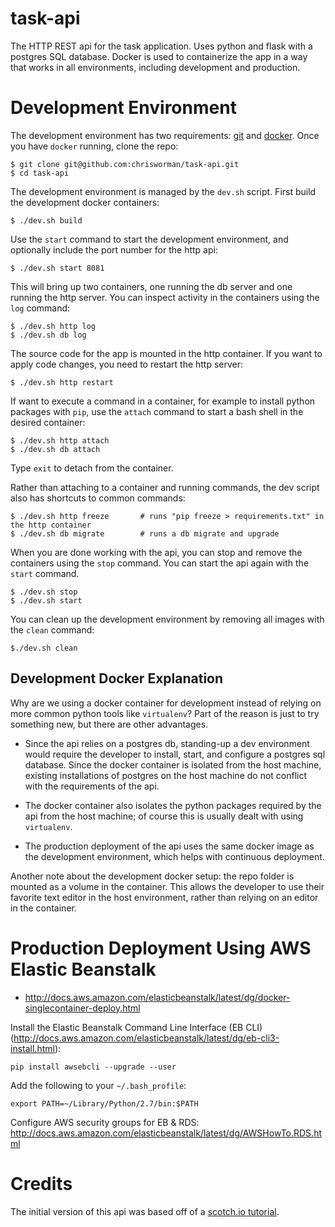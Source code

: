 # task-api
The HTTP REST api for the task application.  Uses python and flask with a postgres SQL database.  Docker is used to containerize the app in a way that works in all environments, including development and production.

# Development Environment
The development environment has two requirements:
[git](https://git-scm.com/downloads) and
[docker](https://store.docker.com/search?type=edition&offering=community).
Once you have `docker` running, clone the repo:
```
$ git clone git@github.com:chrisworman/task-api.git
$ cd task-api
```

The development environment is managed by the `dev.sh` script.  First build the development docker containers:
```
$ ./dev.sh build
```

Use the `start` command to start the development environment, and optionally include the port number for the http api:
```
$ ./dev.sh start 8081
```

This will bring up two containers, one running the db server and one running the http server.  You can inspect activity in the containers using the `log` command:
```
$ ./dev.sh http log
$ ./dev.sh db log
```

The source code for the app is mounted in the http container.  If you want to apply code changes, you need to restart the http server:
```
$ ./dev.sh http restart
```

If want to execute a command in a container, for example to install python packages with `pip`, use the `attach` command to start a bash shell in the desired container:
```
$ ./dev.sh http attach
$ ./dev.sh db attach
```
Type `exit` to detach from the container.

Rather than attaching to a container and running commands, the dev script also has shortcuts to common commands:
```
$ ./dev.sh http freeze       # runs "pip freeze > requirements.txt" in the http container
$ ./dev.sh db migrate        # runs a db migrate and upgrade
```

When you are done working with the api, you can stop and remove the containers using the `stop` command.  You can start the api again with the `start` command.
```
$ ./dev.sh stop
$ ./dev.sh start
```

You can clean up the development environment by removing all images with the `clean` command:
```
$./dev.sh clean
```

## Development Docker Explanation
Why are we using a docker container for development instead of relying on more common python tools like `virtualenv`?  Part of the reason is just to try something new, but there are other advantages.  

* Since the api relies on a postgres db, standing-up a dev environment would require the developer to install, start, and configure a postgres sql database.  Since the docker container is isolated from the host machine, existing installations of postgres on the host machine do not conflict with the requirements of the api.

* The docker container also isolates the python packages required by the api from the host machine; of course this is usually dealt with using `virtualenv`.

* The production deployment of the api uses the same docker image as the development environment, which helps with continuous deployment.

Another note about the development docker setup: the repo folder is mounted as a volume in the container.  This allows the developer to use their favorite text editor in the host environment, rather than relying on an editor in the container.

# Production Deployment Using AWS Elastic Beanstalk

* http://docs.aws.amazon.com/elasticbeanstalk/latest/dg/docker-singlecontainer-deploy.html

Install the Elastic Beanstalk Command Line Interface (EB CLI)
(http://docs.aws.amazon.com/elasticbeanstalk/latest/dg/eb-cli3-install.html):
```
pip install awsebcli --upgrade --user
```

Add the following to your `~/.bash_profile`:
```
export PATH=~/Library/Python/2.7/bin:$PATH
```

Configure AWS security groups for EB & RDS:
http://docs.aws.amazon.com/elasticbeanstalk/latest/dg/AWSHowTo.RDS.html

# Credits
The initial version of this api was based off of a
[scotch.io tutorial](https://scotch.io/tutorials/build-a-restful-api-with-flask-the-tdd-way).
